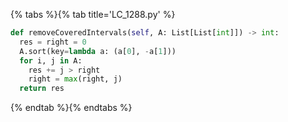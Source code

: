 {% tabs %}{% tab title='LC_1288.py' %}

```py
def removeCoveredIntervals(self, A: List[List[int]]) -> int:
  res = right = 0
  A.sort(key=lambda a: (a[0], -a[1]))
  for i, j in A:
    res += j > right
    right = max(right, j)
  return res
```

{% endtab %}{% endtabs %}
